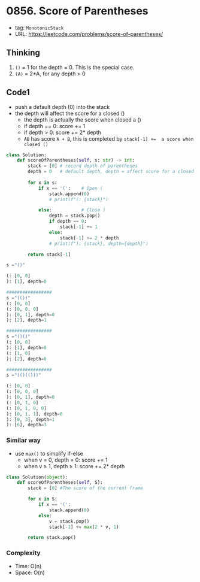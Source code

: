# 0856. Score of Parentheses

- tag: `MonotonicStack`
- URL: https://leetcode.com/problems/score-of-parentheses/

## Thinking

1.  `()` = 1 for  the depth = 0. This is the special case.
2.  `(A)` =  2*A,  for  any depth > 0


## Code1

- push a default depth (0) into the stack
- the depth will affect the score for a closed ()
    - the depth is actually the score when closed a ()
    - if depth == 0:  score += 1
    - if depth > 0: score += 2* depth
    - `AB` has score `A + B`, this is completed by `stack[-1] +=  a score when closed ()`

```python
class Solution:
    def scoreOfParentheses(self, s: str) -> int:
        stack = [0] # record depth of parentheses
        depth = 0   # default depth, depth = affect score for a closed ()
        
        for x in s:
            if x == '(':    # Open (
                stack.append(0)
                # print(f"(: {stack}")

            else:           # Close )
                depth = stack.pop()
                if depth == 0:
                    stack[-1] += 1
                else:
                    stack[-1] += 2 * depth
                # print(f"): {stack}, depth={depth}")

        return stack[-1]
```

```python
s ="()"

(: [0, 0]
): [1], depth=0

#################
s ="(())"
(: [0, 0]
(: [0, 0, 0]
): [0, 1], depth=0
): [2], depth=1

#################
s ="()()"
(: [0, 0]
): [1], depth=0
(: [1, 0]
): [2], depth=0

#################
s ="(()(()))"

(: [0, 0]
(: [0, 0, 0]
): [0, 1], depth=0
(: [0, 1, 0]
(: [0, 1, 0, 0]
): [0, 1, 1], depth=0
): [0, 3], depth=1
): [6], depth=3
```

### Similar way

- use `max()`  to simplify if-else
    - when v = 0, depth = 0: score += 1
    - when v ≥ 1, depth ≥ 1: score += 2* depth

```python
class Solution(object):
    def scoreOfParentheses(self, S):
        stack = [0] #The score of the current frame

        for x in S:
            if x == '(':
                stack.append(0)
            else:
                v = stack.pop()
                stack[-1] += max(2 * v, 1)

        return stack.pop()
```

### Complexity

- Time: O(n)
- Space: O(n)

